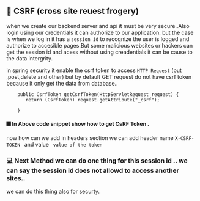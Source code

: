 ## 🚀 CSRF (cross site reuest frogery)

when we create our backend server and api it must be very secure..Also login using our credentials it can authorize to our application.
but the case is when we log in it has a ``session id`` to recognize the user is logged and authorize to accesible pages.But some malicious websites or hackers can get the session id and acess without using creadentials it can be cause to the data intergrity.

in spring security it enable the csrf token to access ``HTTP Request`` (put ,post,delete and other)  but by default GET request do not have csrf token because it only get the data from database..


``` @GetMapping("/token")
    public CsrfToken getCsrfToken(HttpServletRequest request) {
       return (CsrfToken) request.getAttribute("_csrf");

    } 
```
#### 🎆 In Above code snippet show how to get CsRF Token .
now how can we add in headers section we can add  header name `X-CSRF-TOKEN ` and value  ` value of the token`


### 💻 Next Method we can do one thing for this session id .. we can say the session id does not allowd to access another sites..
we can do this thing also for securty.
